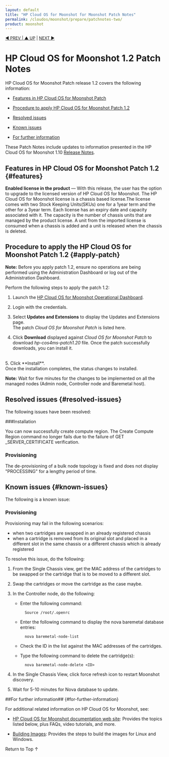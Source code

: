 ```yaml
---
layout: default
title: "HP Cloud OS for Moonshot for Moonshot Patch Notes"
permalink: /cloudos/moonshot/prepare/patchnotes-two/
product: moonshot
---
```

<!--PUBLISH--> 

<script>

function PageRefresh {
onLoad="window.refresh"
}

PageRefresh();

</script>

<p style="font-size: small;"> <a href="/cloudos/moonshot/prepare/">&#9664; PREV | <a href="/cloudos/moonshot/prepare/">&#9650; UP</a> | <a href="/cloudos/moonshot/prepare/releasenotes/">NEXT &#9654;</a> </p>

# HP Cloud OS for Moonshot 1.2 Patch Notes 

HP Cloud OS for Moonshot Patch release 1.2 covers the following information:

* [Features in HP Cloud OS for Moonshot Patch](#features)

* [Procedure to apply HP Cloud OS for Moonshot Patch 1.2](#apply-patch)

* [Resolved issues](#resolved-issues)

* [Known issues](#known-issues) 
<!---
* [Bash vulnerability](#bash-vulnerability)--->

* [For further information](#for-further-information)

These Patch Notes include updates to information presented in the HP Cloud OS for Moonshot 1.10 [Release Notes](/cloudos/moonshot/prepare/releasenotes).

## Features in HP Cloud OS for Moonshot Patch 1.2 {#features}


**Enabled license in the product** &mdash; With this release, the user has the option to upgrade to the licensed version of HP Cloud OS for Moonshot. The HP Cloud OS for Moonshot license is a chassis based license.The license comes with two Stock Keeping Units(SKUs) one for a 1year term and the other for a 3year term. Each license has an expiry date and capacity associated with it. The capacity is the number of chassis units that are managed by the product license. A unit from the imported license is consumed when a chassis is added and a unit is released
when the chassis is deleted.

## Procedure to apply the HP Cloud OS for Moonshot Patch 1.2 {#apply-patch}

**Note:** Before you apply patch 1.2, ensure no operations are being performed using the Administration Dashboard or log out of the Administration Dashboard. 

Perform the following steps to apply the patch 1.2:

1. Launch the [HP Cloud OS for Moonshot Operational Dashboard](/cloudos/moonshot/install/install-setup-admin-node/).  

2. Login with the credentials. 

3. Select  **Updates and Extensions** to display the Updates and Extensions page. <br> The patch *Cloud OS for Moonshot Patch* is listed here.</br>

4. Click **Download** displayed against *Cloud OS for Moonshot Patch* to download *hp-cos4ms-patch1.20* file. Once the patch successfully downloads, you can install it.
</br>
5. Click **Install**. <br>Once the installation completes, the status changes to installed. 

**Note:** Wait for five minutes for the changes to be implemented on all the managed nodes (Admin node, Controller node and Baremetal host).

## Resolved issues {#resolved-issues}

The following issues have been resolved:

###Installation

You can now successfully create compute region. The Create Compute Region command no longer fails due to the failure of GET &#095;SERVER&#095;CERTIFICATE verification.

### Provisioning ###


The de-provisioning of a bulk node topology is fixed and does not display "PROCESSING" for a lengthy period of time. 


## Known issues  {#known-issues}

The following is a known issue:

### Provisioning ###

Provisioning may fail in the following scenarios:

* when two cartridges are swapped in an already registered chassis
* when a cartridge is removed from its original slot and placed in a different slot in the same chassis or a different chassis which is already registered

<!---This happens because the MAC address of the two swapped cartridges is not in sync when two cartridges are swapped. In case the cartridge is removed from its original slot to another slot, the new slot is not able to sync with the MAC address of the cartridge.--> To resolve this issue, do the following:

1. From the Single Chassis view, get the MAC address of the cartridges to be swapped or the cartridge that is to be moved to a different slot.

2. Swap the cartridges or move the cartridge as the case maybe.

3. In the Controller node, do the following:

	* Enter the following command:
	  
            Source /root/.openrc
	
	* Enter the following command to display the nova baremetal database entries:  
	
            nova baremetal-node-list
	* Check the ID in the list against the MAC addresses of the cartridges. 
	
    * Type the following command to delete the cartridge(s): 
    
            nova baremetal-node-delete <ID> 

4. In the Single Chassis View, click force refresh icon to restart Moonshot discovery.

5. Wait for 5-10 minutes for Nova database to update. 

<!--	 
##Bash vulnerability {#bash-vulnerability}


Bash and the Operating System keep track of the set of environment variables.The bash vulnerability is related to how Bash processes environmental variables passed by the operating system or by a program calling a Bash-based script. By crafting an environment variable with a specific structure, the bash security can be broken.


To protect system from Bash vulnerability, perform the following steps:

1. Download the bash Debian from the following URL:
	
	[http://in.archive.ubuntu.com/ubuntu/pool/main/b/bash/bash_4.2-2ubuntu2.5_amd64.deb](http://in.archive.ubuntu.com/ubuntu/pool/main/b/bash/bash_4.2-2ubuntu2.5_amd64.deb)

2. Copy the downloaded Debian on all nodes ( Admin, Controller and Baremetal Host)
	
3. Verify the current version of bash 

		dpkg –s bash

4. Install the Bash Debian 

		dpkg –i  bash_4.2-2ubuntu2.5_amd64.deb

5. Verify the bash version again after installation.

		dpkg –s bash

	If the package version is bash_4.2-2ubuntu2.5, bash is successfully upgraded.

6. Perform steps 3-5 for all the nodes.

--->


##For further information## {#for-further-information}

For additional related information on HP Cloud OS for Moonshot, see:

* [HP Cloud OS for Moonshot documentation web site](/cloudos/moonshot/): Provides the topics listed below, plus FAQs, video tutorials, and more.

* [Building Images](/cloudos/moonshot/manage/image-builder/): Provides the steps to build the images for Linux and Windows.

<a href="#top" style="padding:14px 0px 14px 0px; text-decoration: none;"> Return to Top &#8593; </a>

